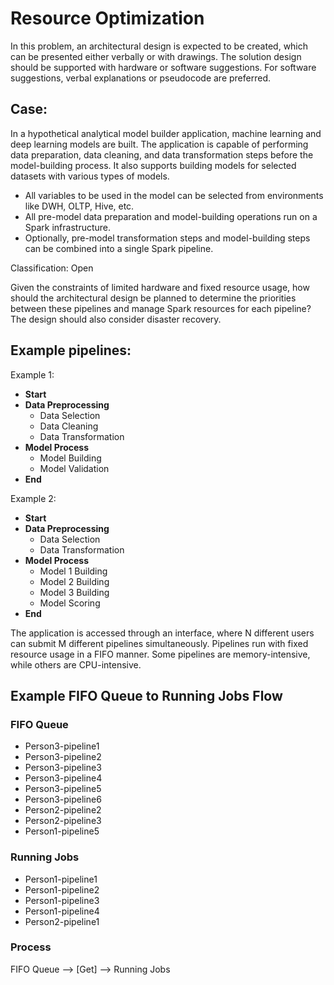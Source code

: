 # Resource Optimization

In this problem, an architectural design is expected to be created, which can be presented either verbally or with drawings. The solution design should be supported with hardware or software suggestions. For software suggestions, verbal explanations or pseudocode are preferred.

## Case:

In a hypothetical analytical model builder application, machine learning and deep learning models are built. The application is capable of performing data preparation, data cleaning, and data transformation steps before the model-building process. It also supports building models for selected datasets with various types of models.

- All variables to be used in the model can be selected from environments like DWH, OLTP, Hive, etc.
- All pre-model data preparation and model-building operations run on a Spark infrastructure.
- Optionally, pre-model transformation steps and model-building steps can be combined into a single Spark pipeline.

Classification: Open

Given the constraints of limited hardware and fixed resource usage, how should the architectural design be planned to determine the priorities between these pipelines and manage Spark resources for each pipeline? The design should also consider disaster recovery.

## Example pipelines:

Example 1:

- **Start**
- **Data Preprocessing**
  - Data Selection
  - Data Cleaning
  - Data Transformation
- **Model Process**
  - Model Building
  - Model Validation
- **End**

Example 2:

- **Start**
- **Data Preprocessing**
  - Data Selection
  - Data Transformation
- **Model Process**
  - Model 1 Building
  - Model 2 Building
  - Model 3 Building
  - Model Scoring
- **End**

The application is accessed through an interface, where N different users can submit M different pipelines simultaneously. Pipelines run with fixed resource usage in a FIFO manner. Some pipelines are memory-intensive, while others are CPU-intensive.

## Example FIFO Queue to Running Jobs Flow

### FIFO Queue
- Person3-pipeline1
- Person3-pipeline2
- Person3-pipeline3
- Person3-pipeline4
- Person3-pipeline5
- Person3-pipeline6
- Person2-pipeline2
- Person2-pipeline3
- Person1-pipeline5

### Running Jobs
- Person1-pipeline1
- Person1-pipeline2
- Person1-pipeline3
- Person1-pipeline4
- Person2-pipeline1

### Process
FIFO Queue --> [Get] --> Running Jobs


